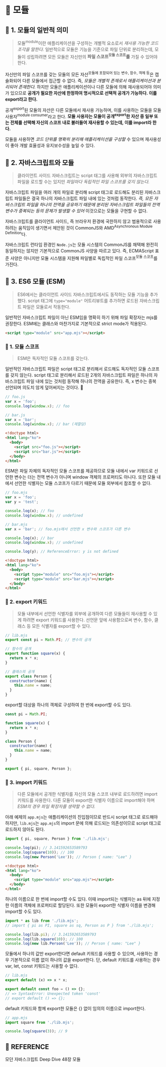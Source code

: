 # 🚀 모듈

## 🔎 1. 모듈의 일반적 의미

> 모듈<sup>module</sup>이란 애플리케이션을 구성하는 개별적 요소로서 _재사용 가능한 코드 조각을 말한다._ 일반적으로 모듈은 기능을 기준으로 파일 단위로 분리하는데, 모듈이 성립하려면 모든 모듈은 자신만의 **파일 스코프<sup>모듈 스코프</sup>를** 가질 수 있어야 한다.

자신만의 파일 스코프를 갖는 모듈의 모든 자산<sup>모듈에 포함되어 있는 변수, 함수, 객체 등</sup>은 캡슐화되어 다른 모듈에서 접근할 수 없다. 즉, _모듈은 개별적 존재로서 애플리케이션과 분리되어 존재한다._ 하지만 모듈은 애플리케이션이나 다른 모듈에 의해 재사용되어야 의미가 있으므로 **공개가 필요한 자산에 한정하여 명시적으로 선택적 공개가 가능하다. 이를 export라고 한다.**

공개<sup>export</sup>된 모듈의 자산은 다른 모듈에서 재사용 가능하며, 이를 사용하는 모듈을 모듈 사용자<sup>module consumer</sup>라고 한다. **모듈 사용자는 모듈이 공개<sup>export</sup>한 자산 중 일부 또는 전체를 선택해 자신의 스코프 내로 불러들여 재사용할 수 있는데, 이를 import라 한다.**

모듈을 사용하면 _코드 단위를 명확히 분리해 애플리케이션을 구성할_ 수 있으며 재사용성이 좋아 개발 효율성과 유지보수성을 높일 수 있다.

## 🔎 2. 자바스크립트와 모듈

> 클라이언트 사이드 자바스크립트는 script 태그를 사용해 외부의 자바스크립트 파일을 로드할 수는 있지만 _파일마다 독립적인 파일 스코프를 갖지 않는다._

자바스크립트 파일을 여러 개의 파일로 분리해 script 태그로 로드해도 분리된 자바스크립트 파일들은 결국 하나의 자바스크립트 파일 내에 있는 것처럼 동작한다. _즉, 모든 자바스크립트 파일을 하나의 전역을 공유하기 때문에 분리된 자바스크립트 파일들의 전역 변수가 중복되는 등의 문제가 발생할 수 있어_ 이것으로는 모듈을 구현할 수 없다.

자바스크립트를 클라이언트 사이드, 즉 브라우저 환경에 국한하지 않고 범용적으로 사용하려는 움직임이 생기면서 제안된 것이 CommonJS와 AMD<sup>Asynchronous Module Definition</sup>다.

자바스크립트 런타임 환경인 `Node.js`는 모듈 시스템의 CommonJS를 채택해 완전히 동일하지는 않지만 기본적으로 CommonJS 사양을 따르고 있다. 즉, ECMAScript 표준 사양은 아니지만 모듈 시스템을 지원해 파일별로 독립적인 파일 스코프<sup>모듈 스코프</sup>를 가진다.

## 🔎 3. ES6 모듈 (ESM)

> ES6에서는 클라이언트 사이드 자바스크립트에서도 동작하는 모듈 기능을 추가했다. script 태그에 `type="module"` 어트리뷰트를 추가하면 로드된 자바스크립트 파일은 모듈로서 작동한다.

일반적인 자바스크립트 파일이 아닌 ESM임을 명확히 하기 위해 파일 확장자는 mjs를 권장한다. ESM에는 클래스와 마찬가지로 기본적으로 strict mode가 적용된다.

```html
<script type="module" src="app.mjs"></script>
```

### 💬 1. 모듈 스코프

> ESM은 독자적인 모듈 스코프를 갖는다.

일반적인 자바스크립트 파일은 script 태그로 분리해서 로드해도 독자적인 모듈 스코프를 갖지 않는다. script 태그로 분리해서 로드된 2개의 자바스크립트 파일은 하나의 자바스크립트 파일 내에 있는 것처럼 동작해 하나의 전역을 공유한다. 즉, x 변수는 중복 선언되며 의도치 않게 덮어써지는 것이다. 🚨

```javascript
// foo.js
var x = 'foo';
console.log(window.x); // foo
```

```javascript
// bar.js
var x = 'bar';
console.log(window.x); // bar (재할당)
```

```html
<!doctype html>
<html lang="ko">
  <body>
    <script src="foo.js"></script>
    <script src="bar.js"></script>
  </body>
</html>
```

ESM은 파일 자체의 독자적인 모듈 스코프를 제공하므로 모듈 내에서 var 키워드로 선언한 변수는 더는 전역 변수가 아니며 window 객체의 프로퍼티도 아니다. 또한 모듈 내에서 선언한 식별자는 모듈 스코프가 다르기 때문에 모듈 외부에서 참조할 수 없다.

```mjs
// foo.mjs
var x = 'foo';
var y = 'test';

console.log(x); // foo
console.log(window.x); // undefined
```

```mjs
// bar.mjs
var x = 'bar'; // foo.mjs에서 선언한 x 변수와 스코프가 다른 변수

console.log(x); // bar
console.log(window.x); // undefined

console.log(y); // ReferenceError: y is not defined
```

```html
<!doctype html>
<html lang="ko">
  <body>
    <script type="module" src="foo.mjs"></script>
    <script type="module" src="bar.mjs"></script>
  </body>
</html>
```

### 💬 2. export 키워드

> 모듈 내부에서 선언한 식별자를 외부에 공개하여 다른 모듈들이 재사용할 수 있게 하려면 export 키워드를 사용한다. 선언문 앞에 사용함으로써 변수, 함수, 클래스 등 모든 식별자를 export할 수 있다.

```mjs
// lib.mjs
export const pi = Math.PI; // 변수의 공개

// 함수의 공개
export function square(x) {
  return x * x;
}

// 클래스의 공개
export class Person {
  constructor(name) {
    this.name = name;
  }
}
```

export할 대상을 하나의 객체로 구성하여 한 번에 export할 수도 있다.

```mjs
const pi = Math.PI;

function square(x) {
  return x * x;
}

class Person {
  constructor(name) {
    this.name = name;
  }
}

export { pi, square, Person };
```

### 💬 3. import 키워드

> 다른 모듈에서 공개한 식별자를 자신의 모듈 스코프 내부로 로드하려면 import 키워드를 사용한다. 다른 모듈이 export한 식별자 이름으로 import해야 하며 _ESM의 경우 파일 확장자를 생략할 수 없다._

아래 예제의 `app.mjs`는 애플리케이션의 진입점이므로 반드시 script 태그로 로드해야 하지만, `lib.mjs`는 `app.mjs`의 import 문에 의해 로드되는 의존성이므로 script 태그로 로드하지 않아도 된다.

```mjs
import { pi, square, Person } from './lib.mjs';

console.log(pi); // 3.141592653589793
console.log(square(10)); // 100
console.log(new Person('Lee')); // Person { name: "Lee" }
```

```html
<!doctype html>
<html lang="ko">
  <body>
    <script type="module" src="app.mjs"></script>
  </body>
</html>
```

하나의 이름으로 한 번에 import할 수도 있다. 이때 import되는 식별자는 as 뒤에 지정한 이름의 객체에 프로퍼티로 할당된다. 또한 모듈이 export한 식별자 이름을 변경해 import할 수도 있다.

```mjs
import * as lib from './lib.mjs';
// import { pi as PI, square as sq, Person as P } from './lib.mjs';

console.log(lib.pi); // 3.141592653589793
console.log(lib.square(10)); // 100
console.log(new lib.Person('Lee')); // Person { name: "Lee" }
```

모듈에서 하나의 값만 export한다면 default 키워드를 사용할 수 있으며, 사용하는 경우 기본적으로 이름 없이 하나의 값을 export한다. 단, default 키워드를 사용하는 경우 var, let, const 키워드는 사용할 수 없다.

```mjs
// lib.mjs
export default (x) => x * x;

export default const foo = () => {};
// => SyntaxError: Unexpected token 'const'
// export default () => {};
```

default 키워드와 함께 export한 모듈은 {} 없이 임의의 이름으로 import한다.

```mjs
// app.mjs
import square from './lib.mjs';

console.log(square(3)); // 9
```

## 👀 REFERENCE

모던 자바스크립트 Deep Dive 48장 모듈
